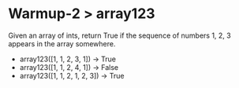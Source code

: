 # Warmup-2 > array123

Given an array of ints, return True if the sequence of numbers 1, 2, 3 appears in the array somewhere.

- array123([1, 1, 2, 3, 1]) → True
- array123([1, 1, 2, 4, 1]) → False
- array123([1, 1, 2, 1, 2, 3]) → True
